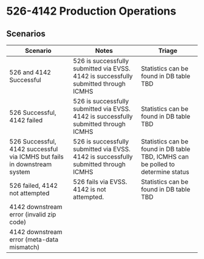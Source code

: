 # 526-4142 Production Operations
## Scenarios
Scenario | Notes | Triage
-------- | ----- | -------
526 and 4142 Successful | 526 is successfully submitted via EVSS. 4142 is successfully submitted through ICMHS | Statistics can be found in DB table TBD
526 Successful, 4142 failed | 526 is successfully submitted via EVSS. 4142 is successfully submitted through ICMHS | Statistics can be found in DB table TBD
526 Successful, 4142 successful via ICMHS but fails in downstream system | 526 is successfully submitted via EVSS. 4142 is successfully submitted through ICMHS | Statistics can be found in DB table TBD, ICMHS can be polled to determine status
526 failed, 4142 not attempted | 526 fails via EVSS. 4142 is not attempted. | Statistics can be found in DB table TBD
4142 downstream error (invalid zip code) | |
4142 downstream error (meta-data mismatch) | |

